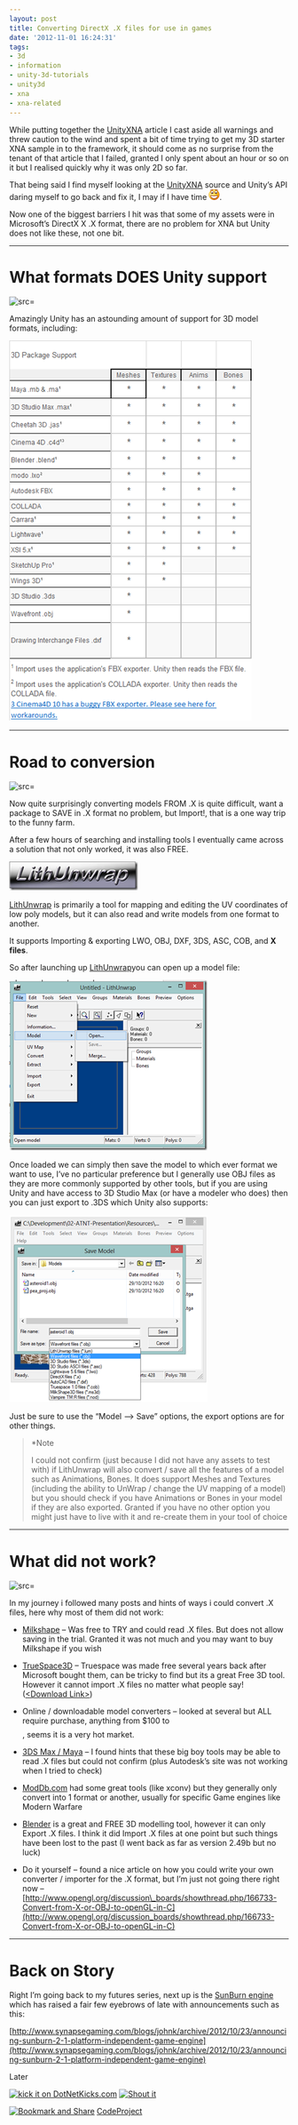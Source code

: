 ```yaml
---
layout: post
title: Converting DirectX .X files for use in games
date: '2012-11-01 16:24:31'
tags:
- 3d
- information
- unity-3d-tutorials
- unity3d
- xna
- xna-related
---
```


While putting together the [UnityXNA](https://github.com/mvi/UnityXNA) article I cast aside all warnings and threw caution to the wind and spent a bit of time trying to get my 3D starter XNA sample in to the framework, it should come as no surprise from the tenant of that article that I failed, granted I only spent about an hour or so on it but I realised quickly why it was only 2D so far.

That being said I find myself looking at the [UnityXNA](https://github.com/mvi/UnityXNA) source and Unity’s API daring myself to go back and fix it, I may if I have time ![Open-mouthed smile](/assets/img/wordpress/2012/11/wlEmoticon-openmouthedsmile.png).

Now one of the biggest barriers I hit was that some of my assets were in Microsoft’s DirectX X .X format, there are no problem for XNA but Unity does not like these, not one bit.

* * *

# What formats DOES Unity support

![src=]()

Amazingly Unity has an astounding amount of support for 3D model formats, including:

[![image](/assets/img/wordpress/2012/11/image_thumb2.png "image")](/assets/img/wordpress/2012/11/image3.png)

* * *

# Road to conversion

![src=]()

Now quite surprisingly converting models FROM .X is quite difficult, want a package to SAVE in .X format no problem, but Import!, that is a one way trip to the funny farm.

After a few hours of searching and installing tools I eventually came across a solution that not only worked, it was also FREE.

[![image](/assets/img/wordpress/2012/11/image.png "image")](http://files.seriouszone.com/download.php?fileid=198)

[LithUnwrap](http://files.seriouszone.com/download.php?fileid=198) is primarily a tool for mapping and editing the UV coordinates of low poly models, but it can also read and write models from one format to another.

It supports Importing & exporting LWO, OBJ, DXF, 3DS, ASC, COB, and **X files**.

So after launching up [LithUnwrap](http://files.seriouszone.com/download.php?fileid=198)you can open up a model file:

[![image](/assets/img/wordpress/2012/11/image_thumb.png "image")](/assets/img/wordpress/2012/11/image1.png)

Once loaded we can simply then save the model to which ever format we want to use, I’ve no particular preference but I generally use OBJ files as they are more commonly supported by other tools, but if you are using Unity and have access to 3D Studio Max (or have a modeler who does) then you can just export to .3DS which Unity also supports:

[![image](/assets/img/wordpress/2012/11/image_thumb1.png "image")](/assets/img/wordpress/2012/11/image2.png)

Just be sure to use the “Model –\> Save” options, the export options are for other things.

> \*Note
> 
> I could not confirm (just because I did not have any assets to test with) if LithUnwrap will also convert / save all the features of a model such as Animations, Bones.  It does support Meshes and Textures (including the ability to UnWrap / change the UV mapping of a model) but you should check if you have Animations or Bones in your model if they are also exported.  Granted if you have no other option you might just have to live with it and re-create them in your tool of choice

* * *

# What did not work?

![src=]()

In my journey i followed many posts and hints of ways i could convert .X files, here why most of them did not work:

- [Milkshape](http://chumbalum.swissquake.ch/ms3d/index.html) – Was free to TRY and could read .X files. But does not allow saving in the trial.  Granted it was not much and you may want to buy Milkshape if you wish

- [TrueSpace3D](http://en.wikipedia.org/wiki/TrueSpace) – Truespace was made free several years back after Microsoft bought them, can be tricky to find but its a great Free 3D tool.  However it cannot import .X files no matter what people say! ([\<Download Link\>](http://download.cnet.com/TrueSpace/3000-6677_4-10187286.html))

- Online / downloadable model converters – looked at several but ALL require purchase, anything from $100 to $$$$, seems it is a very hot market.

- [3DS Max / Maya](http://usa.autodesk.com/) – I found hints that these big boy tools may be able to read .X files but could not confirm (plus Autodesk’s site was not working when I tried to check)

- [ModDb.com](http://www.moddb.com/) had some great tools (like xconv) but they generally only convert into 1 format or another, usually for specific Game engines like Modern Warfare

- [Blender](http://www.blender.org/) is a great and FREE 3D modelling tool, however it can only Export .X files.  I think it did Import .X files at one point but such things have been lost to the past (I went back as far as version 2.49b but no luck)

- Do it yourself – found a nice article on how you could write your own converter / importer for the .X format, but I’m just not going there right now – [http://www.opengl.org/discussion\_boards/showthread.php/166733-Convert-from-X-or-OBJ-to-openGL-in-C](http://www.opengl.org/discussion_boards/showthread.php/166733-Convert-from-X-or-OBJ-to-openGL-in-C)

* * *

# Back on Story

Right I’m going back to my futures series, next up is the [SunBurn engine](http://www.synapsegaming.com/products/sunburn/engine/) which has raised a fair few eyebrows of late with announcements such as this:

[http://www.synapsegaming.com/blogs/johnk/archive/2012/10/23/announcing-sunburn-2-1-platform-independent-game-engine](http://www.synapsegaming.com/blogs/johnk/archive/2012/10/23/announcing-sunburn-2-1-platform-independent-game-engine)

Later

[![kick it on DotNetKicks.com](http://www.dotnetkicks.com/Services/Images/KickItImageGenerator.ashx?url=http://darkgenesis.zenithmoon.com/?p=1403&bgcolor=6600FF)](http://www.dotnetkicks.com/kick/?url=http://darkgenesis.zenithmoon.com/?p=1403) [![Shout it](http://dotnetshoutout.com/image.axd?url=http://darkgenesis.zenithmoon.com/?p=1403)](http://dotnetshoutout.com/Submit?url=http://darkgenesis.zenithmoon.com/?p=1403)<script type="text/javascript">// <![CDATA[
var dzone_url = 'http://darkgenesis.zenithmoon.com/?p=1403';
// ]]></script>  
<script type="text/javascript">// <![CDATA[
var dzone_title = 'Converting DirectX .X files for use in games';
// ]]></script>  
<script type="text/javascript">// <![CDATA[
var dzone_blurb = 'Converting DirectX .X files for use in games';
// ]]></script>  
<script type="text/javascript">// <![CDATA[
var dzone_style = '2';
// ]]></script>  
<script type="text/javascript" src="http://widgets.dzone.com/links/widgets/zoneit.js" language="javascript"></script><script type="text/javascript">// <![CDATA[
var addthis_pub="runxc1";
// ]]></script>[![Bookmark and Share](http://s7.addthis.com/static/btn/lg-share-en.gif)](http://www.addthis.com/bookmark.php?v=20) <script type="text/javascript" src="http://s7.addthis.com/js/200/addthis_widget.js"></script>[CodeProject](http://www.codeproject.com/script/Articles/BlogFeedList?amid=9502591)
